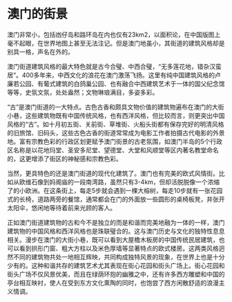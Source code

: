 # 澳门的街景  
澳门非常小，包括凼仔岛和路环岛在内也仅有23km2，以面积论，在中国版图上毫不起眼，在世界地图上甚至无法注记。但是澳门地虽小，其街道的建筑风格却是别具一格，声名在外的。  

澳门街道建筑风格的最大特色就是古今合璧、中西合璧，“无多莲花地，错杂汉蛮居”。400多年来，中西文化的浪花在澳门激荡飞扬。这里有纯中国建筑风格的卢廉若公园、有葡式建筑的白鸽巢公园、也有融合中西建筑艺术于一体的国父纪念馆等等，史氛文氛，处处盎然；文物琳琅满目，多姿多彩。  

“古”是澳门街道的一大特点。古色古香和颇具文物价值的建筑物遍布在澳门的大街小巷，这些建筑物既有中国传统风格，也有西洋风格，但比较而言，则更突出中国风格的“古”。如十月初五街、关前街、草堆街、火船头街都有保存完好的明清风格的旧旅馆、旧码头，这些古色古香的街道常常成为电影工作者拍摄古代电影的外景地。富有宗教色彩的行政区划更赋予澳门街景的古老氛围，如澳门半岛的5个行政区名称是以花地玛堂、圣安多尼堂、望德堂、大堂和风顺堂等区内著名教堂命名的，这更增添了街区的神秘感和宗教色彩。  

当然，更具特色的还是澳门街道的现代化建筑了。澳门也有完美的欧式风情街。比如从欧维石像到妈阁庙的一段南湾路，虽然只有3-4km，但却活脱脱像一个浓缩了的小欧洲。在这条街上，每走5步就会遇到一棵大榕树，每走10步就有一张花园式的长椅，道路两旁的餐馆，通常都会在门的外面放一些圆形的桌椅板凳，并张开太阳伞，悠闲地等待着前来光顾的客人。  

正如澳门街道建筑物的古和今不是独立的而是和谐而完美地融为一体的一样，澳门建筑物的中国风格和西洋风格也是珠联璧合的。这与澳门历史与文化的独特性息息相关。漫步在澳门的大街小巷，既可以看到大屋檐木板房的中国传统民居建筑，也可以看到拱形门窗、粗大方柱以及米色厚墙等显著特点的欧式楼房。这两类风格迥然不同的建筑物共处一地相互辉映，共同构成独特风景的现象，在世界上也是十分少有的。这种和谐共存的建筑艺术尤其表现在街心花园和街头广场上。街心花园和街头广场不仅风景优美，而且在绿荫环抱的幽雅之中，还有许多西方雕塑和中国的亭台相互映衬，使人在受到东方文化熏陶的同时，也饱尝了西方闲散舒适的浪漫主义情调。  